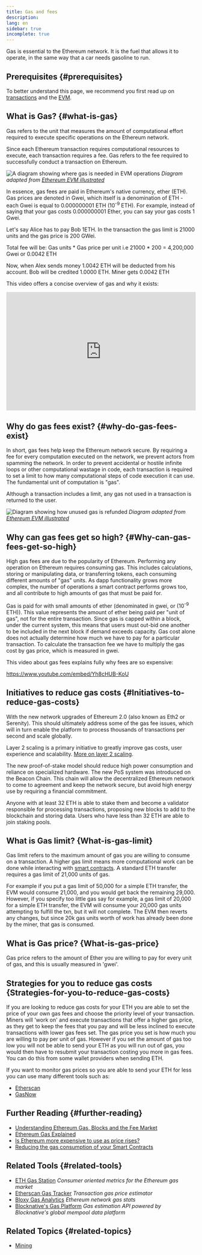 ```yaml
---
title: Gas and fees
description:
lang: en
sidebar: true
incomplete: true
---
```


Gas is essential to the Ethereum network. It is the fuel that allows it to operate, in the same way that a car needs gasoline to run.

## Prerequisites {#prerequisites}

To better understand this page, we recommend you first read up on [transactions](/developers/docs/transactions/) and the [EVM](/developers/docs/evm/).

## What is Gas? {#what-is-gas}

Gas refers to the unit that measures the amount of computational effort required to execute specific operations on the Ethereum network.

Since each Ethereum transaction requires computational resources to execute, each transaction requires a fee. Gas refers to the fee required to successfully conduct a transaction on Ethereum.

![A diagram showing where gas is needed in EVM operations](./gas.png)
_Diagram adapted from [Ethereum EVM illustrated](https://takenobu-hs.github.io/downloads/ethereum_evm_illustrated.pdf)_

In essence, gas fees are paid in Ethereum's native currency, ether (ETH). Gas prices are denoted in Gwei, which itself is a denomination of ETH - each Gwei is equal to 0.000000001 ETH (10<sup>-9</sup> ETH). For example, instead of saying that your gas costs 0.000000001 Ether, you can say your gas costs 1 Gwei.

Let's say Alice has to pay Bob 1ETH.
In the transaction the gas limit is 21000 units and the gas price is 200 GWei. 

Total fee will be: Gas units * Gas price per unit 
i.e 21000 * 200 = 4,200,000 Gwei or 0.0042 ETH

Now, when Alex sends money 1.0042 ETH will be deducted from his account.
Bob will be credited 1.0000 ETH.
Miner gets 0.0042 ETH <br>

This video offers a concise overview of gas and why it exists:

<iframe width="100%" height="315" src="https://www.youtube.com/embed/AJvzNICwcwc" frameborder="0" allow="accelerometer; autoplay; clipboard-write; encrypted-media; gyroscope; picture-in-picture" allowfullscreen></iframe>

## Why do gas fees exist? {#why-do-gas-fees-exist}

In short, gas fees help keep the Ethereum network secure. By requiring a fee for every computation executed on the network, we prevent actors from spamming the network. In order to prevent accidental or hostile infinite loops or other computational wastage in code, each transaction is required to set a limit to how many computational steps of code execution it can use. The fundamental unit of computation is "gas".

Although a transaction includes a limit, any gas not used in a transaction is returned to the user.

![Diagram showing how unused gas is refunded](../transactions/gas-tx.png)
_Diagram adapted from [Ethereum EVM illustrated](https://takenobu-hs.github.io/downloads/ethereum_evm_illustrated.pdf)_

## Why can gas fees get so high? {#Why-can-gas-fees-get-so-high}

High gas fees are due to the popularity of Ethereum. Performing any operation on Ethereum requires consuming gas. This includes calculations, storing or manipulating data, or transferring tokens, each consuming different amounts of "gas" units. As dapp functionality grows more complex, the number of operations a smart contract performs grows too, and all contribute to high amounts of gas that must be paid for.

Gas is paid for with small amounts of ether (denominated in gwei, or (10<sup>-9</sup> ETH)). This value represents the amount of ether being paid per "unit of gas", not for the entire transaction. Since gas is capped within a block, under the current system, this means that users must out-bid one another to be included in the next block if demand exceeds capacity. Gas cost alone does not actually determine how much we have to pay for a particular transaction. To calculate the transaction fee we have to multiply the gas cost by gas price, which is measured in gwei.

This video about gas fees explains fully why fees are so expensive:

https://www.youtube.com/embed/Yh8cHUB-KoU

## Initiatives to reduce gas costs {#Initiatives-to-reduce-gas-costs}

With the new network upgrades of Ethereum 2.0 (also known as Eth2 or Serenity). This should ultimately address some of the gas fee issues, which will in turn enable the platform to process thousands of transactions per second and scale globally.

Layer 2 scaling is a primary initiative to greatly improve gas costs, user experience and scalability. [More on layer 2 scaling](/developers/docs/scaling/layer-2-rollups/).

The new proof-of-stake model should reduce high power consumption and reliance on specialized hardware. The new PoS system was introduced on the Beacon Chain. This chain will allow the decentralized Ethereum network to come to agreement and keep the network secure, but avoid high energy use by requiring a financial commitment.

Anyone with at least 32 ETH is able to stake them and become a validator responsible for processing transactions, proposing new blocks to add to the blockchain and storing data. Users who have less than 32 ETH are able to join staking pools.

## What is Gas limit? {What-is-gas-limit}

Gas limit refers to the maximum amount of gas you are willing to consume on a transaction. A higher gas limit means more computational work can be done while interacting with [smart contracts](/developers/docs/smart-contracts/). A standard ETH transfer requires a gas limit of 21,000 units of gas.

For example if you put a gas limit of 50,000 for a simple ETH transfer, the EVM would consume 21,000, and you would get back the remaining 29,000. However, if you specify too little gas say for example, a gas limit of 20,000 for a simple ETH transfer, the EVM will consume your 20,000 gas units attempting to fulfill the txn, but it will not complete. The EVM then reverts any changes, but since 20k gas units worth of work has already been done by the miner, that gas is consumed.

## What is Gas price? {What-is-gas-price}

Gas price refers to the amount of Ether you are willing to pay for every unit of gas, and this is usually measured in 'gwei'.

## Strategies for you to reduce gas costs {Strategies-for-you-to-reduce-gas-costs}

If you are looking to reduce gas costs for your ETH you are able to set the price of your own gas fees and choose the priority level of your transaction. Miners will 'work on' and execute transactions that offer a higher gas price, as they get to keep the fees that you pay and will be less inclined to execute transactions with lower gas fees set. The gas price you set is how much you are willing to pay per unit of gas. However if you set the amount of gas too low you will not be able to send your ETH as you will run out of gas, you would then have to resubmit your transaction costing you more in gas fees. You can do this from some wallet providers when sending ETH.

If you want to monitor gas prices so you are able to send your ETH for less you can use many different tools such as:

- [Etherscan](https://etherscan.io/gastracker)
- [GasNow](https://www.gasnow.org)

## Further Reading {#further-reading}

- [Understanding Ethereum Gas, Blocks and the Fee Market](https://medium.com/@eric.conner/understanding-ethereum-gas-blocks-and-the-fee-market-d5e268bf0a0e)
- [Ethereum Gas Explained](https://defiprime.com/gas)
- [Is Ethereum more expensive to use as price rises?](https://docs.ethhub.io/questions-about-ethereum/is-ethereum-more-expensive-to-use-as-price-rises/)
- [Reducing the gas consumption of your Smart Contracts](https://medium.com/coinmonks/8-ways-of-reducing-the-gas-consumption-of-your-smart-contracts-9a506b339c0a)

## Related Tools {#related-tools}

- [ETH Gas Station](https://ethgasstation.info/) _Consumer oriented metrics for the Ethereum gas market_
- [Etherscan Gas Tracker](https://etherscan.io/gastracker) _Transaction gas price estimator_
- [Bloxy Gas Analytics](https://stat.bloxy.info/superset/dashboard/gas/?standalone=true) _Ethereum network gas stats_
- [Blocknative's Gas Platform](https://www.blocknative.com/gas) _Gas estimation API powered by Blocknative's global mempool data platform_

## Related Topics {#related-topics}

- [Mining](/developers/docs/consensus-mechanisms/pow/mining/)
